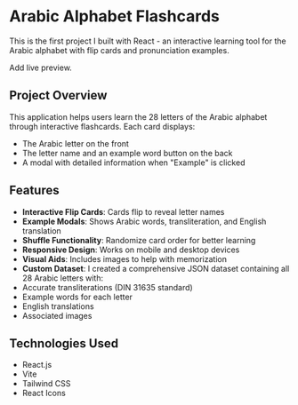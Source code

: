# Arabic Alphabet Flashcards

This is the first project I built with React - an interactive learning tool for the Arabic alphabet with flip cards and pronunciation examples.

Add live preview. 

## Project Overview

This application helps users learn the 28 letters of the Arabic alphabet through interactive flashcards. Each card displays:
- The Arabic letter on the front
- The letter name and an example word button on the back
- A modal with detailed information when "Example" is clicked

## Features

- **Interactive Flip Cards**: Cards flip to reveal letter names
- **Example Modals**: Shows Arabic words, transliteration, and English translation
- **Shuffle Functionality**: Randomize card order for better learning
- **Responsive Design**: Works on mobile and desktop devices
- **Visual Aids**: Includes images to help with memorization
- **Custom Dataset**: I created a comprehensive JSON dataset containing all 28 Arabic letters with:
- Accurate transliterations (DIN 31635 standard)
- Example words for each letter
- English translations
- Associated images
  
## Technologies Used

- React.js
- Vite
- Tailwind CSS
- React Icons
